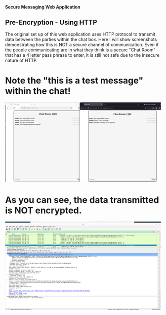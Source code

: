 #### Secure Messaging Web Application

## Pre-Encryption - Using HTTP

The original set up of this web application uses HTTP protocol to transmit data between the parties within the chat box. Here I will show screenshots demonstrating how this is NOT a secure channel of communication. Even if the people communicating are in what they think is a secure "Chat Room" that has a 4 letter pass phrase to enter, it is still not safe due to the insecure nature of HTTP.


# Note the "this is a test message" within the chat!
![Chat Log](chatLogPreEncryption.png "Showing the chat log")


# As you can see, the data transmitted is NOT encrypted.
![Wireshark Capture](wiresharkPlaintext.png "WireShark Capture")